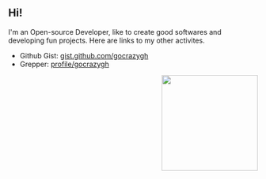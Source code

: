 ## Hi!

I'm an Open-source Developer, like to create good softwares and developing fun projects. Here are links to my other activites. 

- Github Gist: [gist.github.com/gocrazygh](https://gist.github.com/gocrazygh)
- Grepper: [profile/gocrazygh](https://www.codegrepper.com/profile/gocrazygh)

<img style="float: right;" src="https://raw.githubusercontent.com/gocrazygh/gocrazygh/main/warmcoffee.gif" width="194"/>

